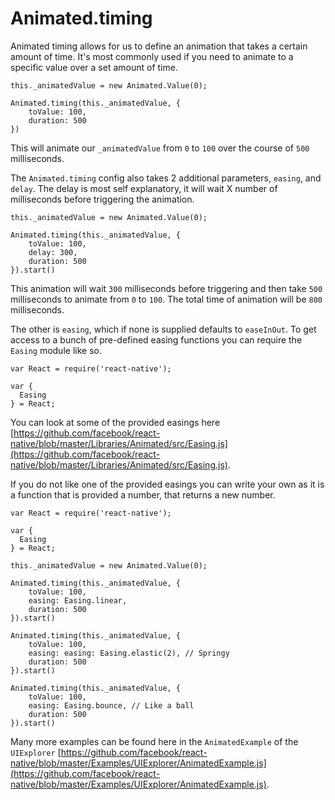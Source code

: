 # Animated.timing

Animated timing allows for us to define an animation that takes a certain amount of time. It's most commonly used if you need to animate to a specific value over a set amount of time.

```
this._animatedValue = new Animated.Value(0);

Animated.timing(this._animatedValue, {
	toValue: 100,
	duration: 500
})
```

This will animate our `_animatedValue` from `0` to `100` over the course of `500` milliseconds.

The `Animated.timing` config also takes 2 additional parameters, `easing`, and `delay`. The delay is most self explanatory, it will wait X number of milliseconds before triggering the animation.

```
this._animatedValue = new Animated.Value(0);

Animated.timing(this._animatedValue, {
	toValue: 100,
	delay: 300,
	duration: 500
}).start()
```

This animation will wait `300` milliseconds before triggering and then take `500` milliseconds to animate from `0` to `100`. The total time of animation will be `800` milliseconds.

The other is `easing`, which if none is supplied defaults to `easeInOut`. To get access to a bunch of pre-defined easing functions you can require the `Easing` module like so.

```
var React = require('react-native');

var {
  Easing
} = React;
```

You can look at some of the provided easings here [https://github.com/facebook/react-native/blob/master/Libraries/Animated/src/Easing.js](https://github.com/facebook/react-native/blob/master/Libraries/Animated/src/Easing.js).

If you do not like one of the provided easings you can write your own as it is a function that is provided a number, that returns a new number.

```
var React = require('react-native');

var {
  Easing
} = React;

this._animatedValue = new Animated.Value(0);

Animated.timing(this._animatedValue, {
	toValue: 100,
	easing: Easing.linear,
	duration: 500
}).start()

Animated.timing(this._animatedValue, {
	toValue: 100,
	easing: easing: Easing.elastic(2), // Springy
	duration: 500
}).start()

Animated.timing(this._animatedValue, {
	toValue: 100,
	easing: Easing.bounce, // Like a ball
	duration: 500
}).start()
```

Many more examples can be found here in the `AnimatedExample` of the `UIExplorer` [https://github.com/facebook/react-native/blob/master/Examples/UIExplorer/AnimatedExample.js](https://github.com/facebook/react-native/blob/master/Examples/UIExplorer/AnimatedExample.js).
